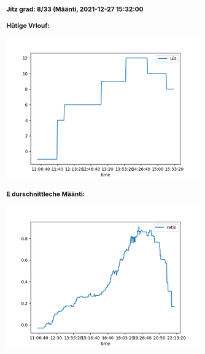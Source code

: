 ### Jitz grad: 8/33 (Määnti, 2021-12-27 15:32:00

### Hütige Vrlouf:
![Graph](Today.png)

### E durschnittleche Määnti:
![Graph](Määnti.png)
